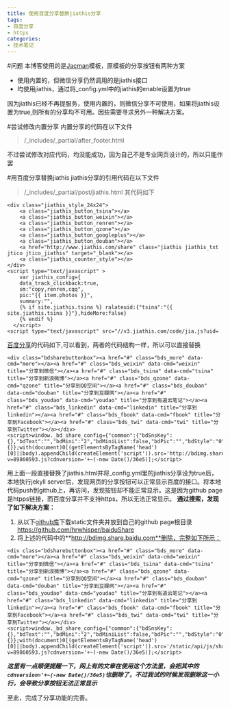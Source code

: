 ```yaml
---
title: 使用百度分享替换jiathis分享
tags:
- 百度分享
- https
categories:
- 技术笔记
---
```

#问题
本博客使用的是[Jacman](https://github.com/simpleyyt/jekyll-jacman)模板，原模板的分享按钮有两种方案
-  使用内置的，但微信分享仍然调用的是jiathis接口
-  均使用jiathis，通过将_config.yml中的jiathis的enable设置为true

因为jiathis已经不再提服务，使用内置的，则微信分享不可使用，如果将jiathis设置为true,则所有的分享均不可用。因些需要寻求另外一种解决方案。

#尝试修改内置分享
内置分享的代码在以下文件
> /_includes/_partial/after_footer.html   

不过尝试修改对应代码，均没能成功，因为自己不是专业网页设计的，所以只能作罢

#用百度分享替换jiathis
jiathis分享的引用代码在以下文件
> /_includes/_partial/post/jiathis.html
其代码如下

```
<div class="jiathis_style_24x24">
	<a class="jiathis_button_tsina"></a>
	<a class="jiathis_button_weixin"></a>
	<a class="jiathis_button_renren"></a>
	<a class="jiathis_button_qzone"></a>
	<a class="jiathis_button_googleplus"></a>
	<a class="jiathis_button_douban"></a>
	<a href="http://www.jiathis.com/share" class="jiathis jiathis_txt jtico jtico_jiathis" target="_blank"></a>
	<a class="jiathis_counter_style"></a>
</div>
<script type="text/javascript" >
    var jiathis_config={
    data_track_clickback:true,
    sm:"copy,renren,cqq",
    pic:"{{ item.photos }}",
    summary:"",
    {% if site.jiathis.tsina %} ralateuid:{"tsina":"{{ site.jiathis.tsina }}"},hideMore:false}
    {% endif %}
  </script> 
<script type="text/javascript" src="//v3.jiathis.com/code/jia.js?uid=
```
[百度分享](http://share.baidu.com)的代码如下,可以看到，两者的代码结构一样，所以可以直接替换
```
<div class="bdsharebuttonbox"><a href="#" class="bds_more" data-cmd="more"></a><a href="#" class="bds_weixin" data-cmd="weixin" title="分享到微信"></a><a href="#" class="bds_tsina" data-cmd="tsina" title="分享到新浪微博"></a><a href="#" class="bds_qzone" data-cmd="qzone" title="分享到QQ空间"></a><a href="#" class="bds_douban" data-cmd="douban" title="分享到豆瓣网"></a><a href="#" class="bds_youdao" data-cmd="youdao" title="分享到有道云笔记"></a><a href="#" class="bds_linkedin" data-cmd="linkedin" title="分享到linkedin"></a><a href="#" class="bds_fbook" data-cmd="fbook" title="分享到Facebook"></a><a href="#" class="bds_twi" data-cmd="twi" title="分享到Twitter"></a></div>
<script>window._bd_share_config={"common":{"bdSnsKey":{},"bdText":"","bdMini":"2","bdMiniList":false,"bdPic":"","bdStyle":"0","bdSize":"16"},"share":{}};with(document)0[(getElementsByTagName('head')[0]||body).appendChild(createElement('script')).src='http://bdimg.share.baidu.com/static/api/js/share.js?v=89860593.js?cdnversion='+~(-new Date()/36e5)];</script> 
```
用上面一段直接替换了jiathis.html并将_config.yml里的jiathis分享设为true后，本地执行jekyll server后，发现网页的分享按钮可以正常显示百度的接口。将本地代码push到github上，再访问，发现按钮却不能正常显示。这是因为github page是htpps链接，而百度分享并不支持https，所以无法正常显示。
**通过搜索，发现了如下解决方案：**
1. 从以下[github库](https://github.com/hrwhisper/baiduShare)下载static文件夹并放到自己的github page根目录
https://github.com/hrwhisper/baiduShare
2. 将上述的代码中的**http://bdimg.share.baidu.com**删除，完整如下所示：
```
<div class="bdsharebuttonbox"><a href="#" class="bds_more" data-cmd="more"></a><a href="#" class="bds_weixin" data-cmd="weixin" title="分享到微信"></a><a href="#" class="bds_tsina" data-cmd="tsina" title="分享到新浪微博"></a><a href="#" class="bds_qzone" data-cmd="qzone" title="分享到QQ空间"></a><a href="#" class="bds_douban" data-cmd="douban" title="分享到豆瓣网"></a><a href="#" class="bds_youdao" data-cmd="youdao" title="分享到有道云笔记"></a><a href="#" class="bds_linkedin" data-cmd="linkedin" title="分享到linkedin"></a><a href="#" class="bds_fbook" data-cmd="fbook" title="分享到Facebook"></a><a href="#" class="bds_twi" data-cmd="twi" title="分享到Twitter"></a></div>
<script>window._bd_share_config={"common":{"bdSnsKey":{},"bdText":"","bdMini":"2","bdMiniList":false,"bdPic":"","bdStyle":"0","bdSize":"16"},"share":{}};with(document)0[(getElementsByTagName('head')[0]||body).appendChild(createElement('script')).src='/static/api/js/share.js?v=89860593.js?cdnversion='+~(-new Date()/36e5)];</script> 
```
_**这里有一点顺便提醒一下，网上有的文章在使用这个方法里，会把其中的`cdnversion='+~(-new Date()/36e5)`也删除了，不过我试的时候发现删除这一小行，会导致分享按钮无法正常显示**_

至此，完成了分享功能的完善。
